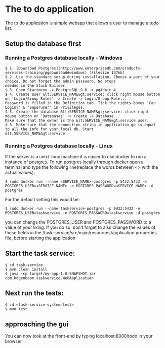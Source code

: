 # The to do application

The to do application is simple webapp that allows a user to manage a todo list.

## Setup the database first  

### Running a Postgres database locally - Windows

    $ 1. [Download Postgres](http://www.enterprisedb.com/products-services-training/pgdownload#windows) (Filesize 137mb)
    $ 2. Use the standard setup during installation. Choose a port of your choice. Do not forget the admin password. No steps 
    needed in the Stack Builder.
    $ 3. Open Startmenu -> PostgreSQL 9.6 -> pgAdmin 4
    $ 4. Create user &lt;SERVICE_NAME&gt;service: click right mouse button on 'Login/Group Roles' -> Create -> Login/Group Role... 
    Password is filled in the Definition tab. Tick the rights-boxes 'Can Login?' & 'Superuser' in Privileges.
    $ 5. Create the database &lt;SERVICE_NAME&gt;service: click right mouse button on 'Databases' -> Create -> Database... 
    Make sure that the owner is the &lt;SERVICE_NAME&gt;service user.
    $ 6. Make sure that the connection_string in application.go is equal to all the info for your local db. Start         &lt;SERVICE_NAME&gt;service.

### Running a Postgres database locally - Linux

If the server is a unix/ linux machine it is easier to use docker to run a instance of postgres.
To run postgres locally through docker open a terminal and type the following line(replace the words between <> with the actual values): 
    
    $ sudo docker run --name <SERVICE_NAME>-postgres -p 5432:5432 -e POSTGRES_USER=<SERVICE_NAME> -e POSTGRES_PASSWORD=<SERVICE_NAME> -d postgres

For the default setting this would be: 
    
    $ sudo docker run --name taskservice-postgres -p 5432:5432 -e POSTGRES_USER=taskservice -e POSTGRES_PASSWORD=taskservice -d postgres

you can change the POSTGRES_USER and POSTGRES_PASSWORD to a value of your liking. If you do so, don't forget to also change the values of these fields in the /task-service/src/main/resources/application.properties file, before starting the application


## Start the task service:
    $ cd task-service
    $ mvn clean install
    $ java -cp target/my-app-1.0-SNAPSHOT.jar com.hogenboom.taskservice.WebApplication

## Next run the tests:

    $ cd <task-service-system-test>
    $ mvn test  
    

## approaching the gui

You can now look at the front-end by typing localhost:8080/todo in your browser
